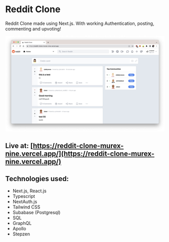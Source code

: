 # Reddit Clone

Reddit Clone made using Next.js. With working Authentication, posting, commenting and upvoting!

![Screenshot 1](./reddit1.jpg)

## Live at: [https://reddit-clone-murex-nine.vercel.app/](https://reddit-clone-murex-nine.vercel.app/)

## Technologies used:
- Next.js, React.js
- Typescript
- NextAuth.js
- Tailwind CSS
- Subabase (Postgresql)
- SQL
- GraphQL
- Apollo
- Stepzen